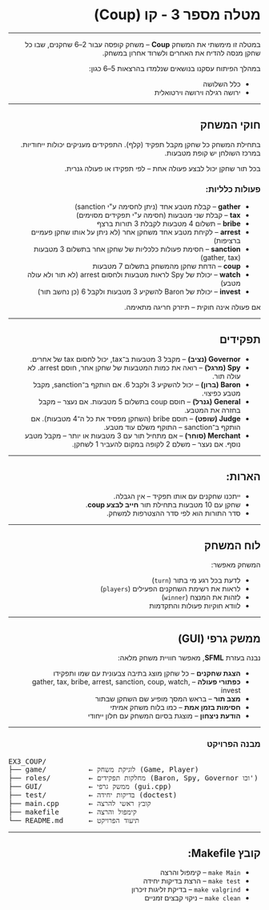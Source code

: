 <div dir="rtl" lang="he">

# מטלה מספר 3 - קו (Coup)

---

במטלה זו מימשתי את המשחק **Coup** – משחק קופסה עבור 2–6 שחקנים, שבו כל שחקן מנסה להדיח את האחרים ולשרוד אחרון במשחק.

במהלך הפיתוח עסקנו בנושאים שנלמדו בהרצאות 5–6 כגון:
- כלל השלושה
- ירושה רגילה וירושה וירטואלית

---

## חוקי המשחק

בתחילת המשחק כל שחקן מקבל תפקיד (קלף). התפקידים מעניקים יכולות ייחודיות. במרכז השולחן יש קופת מטבעות.

בכל תור שחקן יכול לבצע פעולה אחת – לפי תפקידו או פעולה גנרית.

### פעולות כלליות:
- **gather** – קבלת מטבע אחד (ניתן לחסימה ע"י sanction)
- **tax** – קבלת שני מטבעות (חסימה ע"י תפקידים מסוימים)
- **bribe** – תשלום 4 מטבעות לקבלת 3 תורות ברצף
- **arrest** – לקיחת מטבע אחד משחקן אחר (לא ניתן על אותו שחקן פעמיים ברציפות)
- **sanction** – חסימת פעולות כלכליות של שחקן אחר בתשלום 3 מטבעות (gather, tax)
- **coup** – הדחת שחקן מהמשחק בתשלום 7 מטבעות
- **watch** – יכולת של Spy לראות מטבעות ולחסום arrest (לא תור ולא עולה מטבע)
- **invest** – יכולת של Baron להשקיע 3 מטבעות ולקבל 6 (כן נחשב תור)

אם פעולה אינה חוקית – תיזרק חריגה מתאימה.

---

## תפקידים

- **Governor (נציב)** – מקבל 3 מטבעות ב־tax, יכול לחסום tax של אחרים.
- **Spy (מרגל)** – רואה את כמות המטבעות של שחקן אחר, חוסם arrest. לא עולה תור.
- **Baron (ברון)** – יכול להשקיע 3 ולקבל 6. אם הותקף ב־sanction, מקבל מטבע כפיצוי.
- **General (גנרל)** – חוסם coup בתשלום 5 מטבעות. אם נעצר – מקבל בחזרה את המטבע.
- **Judge (שופט)** – חוסם bribe (השחקן מפסיד את כל ה־4 מטבעות). אם הותקף ב־sanction – התוקף משלם עוד מטבע.
- **Merchant (סוחר)** – אם מתחיל תור עם 3 מטבעות או יותר – מקבל מטבע נוסף. אם נעצר – משלם 2 לקופה במקום להעביר 1 לשחקן.

---

## הארות:

- ייתכנו שחקנים עם אותו תפקיד – אין הגבלה.
- שחקן עם 10 מטבעות בתחילת תור **חייב לבצע coup**.
- סדר התורות הוא לפי סדר ההצטרפות למשחק.

---

## לוח המשחק

המשחק מאפשר:
- לדעת בכל רגע מי בתור (`turn`)
- לראות את רשימת השחקנים הפעילים (`players`)
- לזהות את המנצח (`winner`)
- לוודא חוקיות פעולות והתקדמות

---

## ממשק גרפי (GUI)

נבנה בעזרת **SFML**, מאפשר חוויית משחק מלאה:

- **הצגת שחקנים** – כל שחקן מוצג בתיבה צבעונית עם שמו ותפקידו
- **כפתורי פעולה** – gather, tax, bribe, arrest, sanction, coup, watch, invest
- **מצב תור** – בראש המסך מופיע שם השחקן שבתור
- **חסימות בזמן אמת** – כמו בלוח משחק אמיתי
- **הודעת ניצחון** – מוצגת בסיום המשחק עם חלון ייחודי

---

<div dir="rtl" lang="he">

### מבנה הפרויקט

<pre dir="ltr">
EX3_COUP/
├── game/          ← לוגיקת משחק (Game, Player)
├── roles/         ← מחלקות תפקידים (Baron, Spy, Governor וכו')
├── GUI/           ← ממשק גרפי (gui.cpp)
├── test/          ← בדיקות יחידה (doctest)
├── main.cpp       ← קובץ ראשי להרצה
├── makefile       ← קימפול והרצה
└── README.md      ← תיעוד הפרויקט
</pre>

</div>

---

## קובץ Makefile:

- `make Main` – קימפול והרצה
- `make test` – הרצת בדיקות יחידה
- `make valgrind` – בדיקת זליגות זיכרון
- `make clean` – ניקוי קבצים זמניים

</div>
